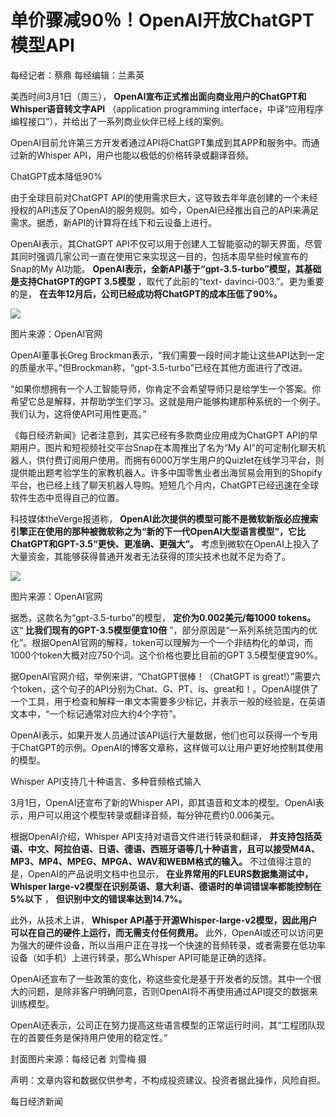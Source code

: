 # 单价骤减90％！OpenAI开放ChatGPT模型API

每经记者：蔡鼎 每经编辑：兰素英

美西时间3月1日（周三）， **OpenAI宣布正式推出面向商业用户的ChatGPT和Whisper语音转文字API** （application
programming interface，中译“应用程序编程接口”），并给出了一系列商业伙伴已经上线的案例。

OpenAI目前允许第三方开发者通过API将ChatGPT集成到其APP和服务中。而通过新的Whisper API，用户也能以极低的价格转录或翻译音频。

ChatGPT成本降低90%

由于全球目前对ChatGPT
API的使用需求巨大，这导致去年年底创建的一个未经授权的API违反了OpenAI的服务规则。如今，OpenAI已经推出自己的API来满足需求。据悉，新API的计算将在线下和云设备上进行。

OpenAI表示，其ChatGPT
API不仅可以用于创建人工智能驱动的聊天界面，尽管其同时强调几家公司一直在使用它来实现这一目的，包括本周早些时候宣布的Snap的My AI功能。
**OpenAI表示，全新API基于“gpt-3.5-turbo”模型，其基础是支持ChatGPT的GPT 3.5模型** ，取代了此前的“text-
davinci-003.”。更为重要的是， **在去年12月后，公司已经成功将ChatGPT的成本压低了90%。**

![](https://inews.gtimg.com/om_bt/O1LCwcVQMdivD0ix29l4H-1VVcmDffHWQcdcB9rmmp7foAA/1000)

图片来源：OpenAI官网

OpenAI董事长Greg
Brockman表示，“我们需要一段时间才能让这些API达到一定的质量水平。”但Brockman称，“gpt-3.5-turbo”已经在其他方面进行了改进。

“如果你想拥有一个人工智能导师，你肯定不会希望导师只是给学生一个答案。你希望它总是解释，并帮助学生们学习。这就是用户能够构建那种系统的一个例子。我们认为，这将使API可用性更高。”

《每日经济新闻》记者注意到，其实已经有多款商业应用成为ChatGPT API的早期用户。图片和短视频社交平台Snap在本周推出了名为“My
AI”的可定制化聊天机器人，供付费订阅用户使用。而拥有6000万学生用户的Quizlet在线学习平台，则提供能出题考验学生的家教机器人。许多中国零售业者出海贸易会用到的Shopify平台，也已经上线了聊天机器人导购。短短几个月内，ChatGPT已经迅速在全球软件生态中觅得自己的位置。

科技媒体theVerge报道称，
**OpenAI此次提供的模型可能不是微软新版必应搜索引擎正在使用的那种被微软称之为“新的下一代OpenAI大型语言模型”，它比ChatGPT和GPT-3.5“更快、更准确、更强大”。**
考虑到微软在OpenAI上投入了大量资金，其能够获得普通开发者无法获得的顶尖技术也就不足为奇了。

![](https://inews.gtimg.com/om_bt/OQbU0l0ZIprU8Yn6sFJIcZU9MGcE_p2dn75bUwImI2vdcAA/1000)

图片来源：OpenAI官网

据悉，这款名为“gpt-3.5-turbo”的模型， **定价为0.002美元/每1000 tokens。** 这“
**比我们现有的GPT-3.5模型便宜10倍**
”，部分原因是“一系列系统范围内的优化”。根据OpenAI官网的解释，token可以理解为一个一个非结构化的单词，而1000个token大概对应750个词。这个价格也要比目前的GPT
3.5模型便宜90%。

据OpenAI官网介绍，举例来讲，“ChatGPT很棒！（ChatGPT is
great!）”需要六个token，这个句子的API分别为Chat、G、PT、is、great和！。OpenAI提供了一个工具，用于检查和解释一串文本需要多少标记，并表示一般的经验是，在英语文本中，“一个标记通常对应大约4个字符”。

OpenAI表示，如果开发人员通过该API运行大量数据，他们也可以获得一个专用于ChatGPT的示例。OpenAI的博客文章称，这样做可以让用户更好地控制其使用的模型。

Whisper API支持几十种语言、多种音频格式输入

3月1日，OpenAI还宣布了新的Whisper
API，即其语音和文本的模型。OpenAI表示，用户可以用这个模型转录或翻译音频，每分钟花费约0.006美元。

根据OpenAI介绍，Whisper API支持对语音文件进行转录和翻译，
**并支持包括英语、中文、阿拉伯语、日语、德语、西班牙语等几十种语言，且可以接受M4A、MP3、MP4、MPEG、MPGA、WAV和WEBM格式的输入。**
不过值得注意的是，OpenAI的产品说明文档中也显示， **在业界常用的FLEURS数据集测试中，Whisper
large-v2模型在识别英语、意大利语、德语时的单词错误率都能控制在5%以下** ， **但识别中文的错误率达到14.7%。**

此外，从技术上讲， **Whisper API基于开源Whisper-large-v2模型，因此用户可以在自己的硬件上运行，而无需支付任何费用。**
此外，OpenAI或还可以访问更为强大的硬件设备，所以当用户正在寻找一个快速的音频转录，或者需要在低功率设备（如手机）上进行转录，那么Whisper
API可能是正确的选择。

OpenAI还宣布了一些政策的变化，称这些变化是基于开发者的反馈。其中一个很大的问题，是除非客户明确同意，否则OpenAI将不再使用通过API提交的数据来训练模型。

OpenAI还表示，公司正在努力提高这些语言模型的正常运行时间，其“工程团队现在的首要任务是保持用户使用的稳定性。”

封面图片来源：每经记者 刘雪梅 摄

声明：文章内容和数据仅供参考，不构成投资建议。投资者据此操作，风险自担。

每日经济新闻

